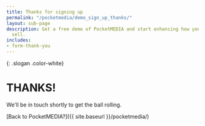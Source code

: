 ```yaml
---
title: Thanks for signing up
permalink: "/pocketmedia/demo_sign_up_thanks/"
layout: sub-page
description: Get a free demo of PocketMEDIA and start enhancing how your sales team
  sell.
includes:
- form-thank-you
---
```


{: .slogan .color-white}
# THANKS!

We'll be in touch shortly to get the ball rolling.

[Back to PocketMEDIA?]({{ site.baseurl }}/pocketmedia/)
